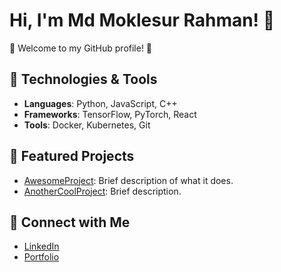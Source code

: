 # Hi, I'm Md Moklesur Rahman! 👋
🌟 Welcome to my GitHub profile! 🌟

## 🔧 Technologies & Tools
- **Languages**: Python, JavaScript, C++
- **Frameworks**: TensorFlow, PyTorch, React
- **Tools**: Docker, Kubernetes, Git

## 📂 Featured Projects
- [AwesomeProject](https://github.com/YourUsername/AwesomeProject): Brief description of what it does.
- [AnotherCoolProject](https://github.com/YourUsername/AnotherCoolProject): Brief description.

## 💬 Connect with Me
- [LinkedIn](https://www.linkedin.com/in/yourprofile)
- [Portfolio](https://yourwebsite.com)

